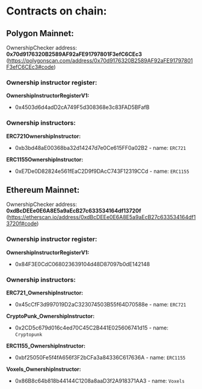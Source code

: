 # Contracts on chain:

## Polygon Mainnet:

OwnershipChecker address: **0x70d9176320B2589AF92aFE91797801F3efC6CEc3**
(https://polygonscan.com/address/0x70d9176320B2589AF92aFE91797801F3efC6CEc3#code)

### Ownership instructor register:

**OwnershipInstructorRegisterV1:**
- 0x4503d6d4adD2cA749F5d308368e3c83FAD5BFafB

### Ownership instructors:

**ERC721OwnershipInstructor:**
 - 0xb3bd48aE00368ba32d14247d7e0Ce615FF0a02B2 - name: `ERC721`
 
**ERC1155OwnershipInstructor:**
 - 0xE7De0D82824e561fEaC2D9f9DAcC743F12319CCd - name: `ERC1155`


## Ethereum Mainnet:

OwnershipChecker address: **0xdBcDEEe0E6A8E5a9aEcB27c633534164df13720f** (https://etherscan.io/address/0xdBcDEEe0E6A8E5a9aEcB27c633534164df13720f#code)
### Ownership instructor register:

**OwnershipInstructorRegisterV1:**
- 0x84F3E0CdC068023639104d48D87097b0dE142148

### Ownership instructors:

**ERC721_OwnershipInstructor:**
 - 0x45cCfF3d997019D2aC323074503B55f64D70588e - name: `ERC721`

**CryptoPunk_OwnershipInstructor:**
 - 0x2CD5c679d016c4ed70C45C2B441E025606741d15 - name: `Cryptopunk`
  
**ERC1155_OwnershipInstructor:**
 - 0xbf25050Fe5f4fA656f3F2bCFa3a84336C617636A - name: `ERC1155`

**Voxels_OwnershipInstructor:**
- 0x86B8c64b818b44144C1208a8aaD3f2A918371AA3 - name: `Voxels`